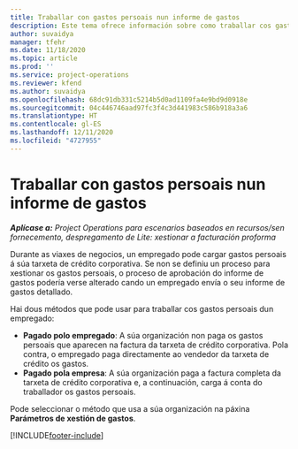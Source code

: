```yaml
---
title: Traballar con gastos persoais nun informe de gastos
description: Este tema ofrece información sobre como traballar cos gastos persoais nos que incorren os empregados cando viaxan con fins empresariais.
author: suvaidya
manager: tfehr
ms.date: 11/18/2020
ms.topic: article
ms.prod: ''
ms.service: project-operations
ms.reviewer: kfend
ms.author: suvaidya
ms.openlocfilehash: 68dc91db331c5214b5d0ad1109fa4e9bd9d0918e
ms.sourcegitcommit: 04c446746aad97fc3f4c3d441983c586b918a3a6
ms.translationtype: HT
ms.contentlocale: gl-ES
ms.lasthandoff: 12/11/2020
ms.locfileid: "4727955"
---
```

# <a name="work-with-personal-expenses-on-an-expense-report"></a>Traballar con gastos persoais nun informe de gastos

_**Aplícase a:** Project Operations para escenarios baseados en recursos/sen fornecemento, despregamento de Lite: xestionar a facturación proforma_

Durante as viaxes de negocios, un empregado pode cargar gastos persoais á súa tarxeta de crédito corporativa. Se non se definiu un proceso para xestionar os gastos persoais, o proceso de aprobación do informe de gastos podería verse alterado cando un empregado envía o seu informe de gastos detallado.

Hai dous métodos que pode usar para traballar cos gastos persoais dun empregado:

  - **Pagado polo empregado**: A súa organización non paga os gastos persoais que aparecen na factura da tarxeta de crédito corporativa. Pola contra, o empregado paga directamente ao vendedor da tarxeta de crédito os gastos. 
  - **Pagado pola empresa**: A súa organización paga a factura completa da tarxeta de crédito corporativa e, a continuación, carga á conta do traballador os gastos persoais.

Pode seleccionar o método que usa a súa organización na páxina **Parámetros de xestión de gastos**.


[!INCLUDE[footer-include](../includes/footer-banner.md)]
